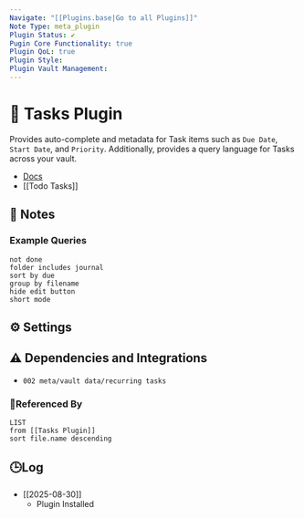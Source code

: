 ```yaml
---
Navigate: "[[Plugins.base|Go to all Plugins]]"
Note Type: meta_plugin
Plugin Status: ✔️
Pugin Core Functionality: true
Plugin QoL: true
Plugin Style:
Plugin Vault Management:
---
```

# 🔌 Tasks Plugin

Provides auto-complete and metadata for Task items such as `Due Date`, `Start Date`, and `Priority`. Additionally, provides a query language for Tasks across your vault.

- [Docs](https://publish.obsidian.md/tasks/Quick+Reference)
- [[Todo Tasks]]

## 📝 Notes

### Example Queries

```tasks
not done
folder includes journal
sort by due
group by filename
hide edit button
short mode
```

## ⚙️ Settings

## ⚠️ Dependencies and Integrations

- `002 meta/vault data/recurring tasks`

### 🔗Referenced By

```dataview
LIST
from [[Tasks Plugin]]
sort file.name descending
```

## 🕒Log

- [[2025-08-30]]
	- Plugin Installed
